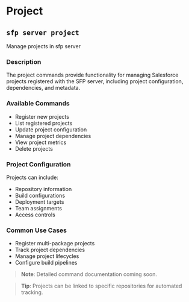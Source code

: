 # Project

## `sfp server project`

Manage projects in sfp server

### Description

The project commands provide functionality for managing Salesforce projects registered with the SFP server, including project configuration, dependencies, and metadata.

### Available Commands

* Register new projects
* List registered projects
* Update project configuration
* Manage project dependencies
* View project metrics
* Delete projects

### Project Configuration

Projects can include:
- Repository information
- Build configurations
- Deployment targets
- Team assignments
- Access controls

### Common Use Cases

- Register multi-package projects
- Track project dependencies
- Manage project lifecycles
- Configure build pipelines

> **Note**: Detailed command documentation coming soon.

> **Tip**: Projects can be linked to specific repositories for automated tracking.
